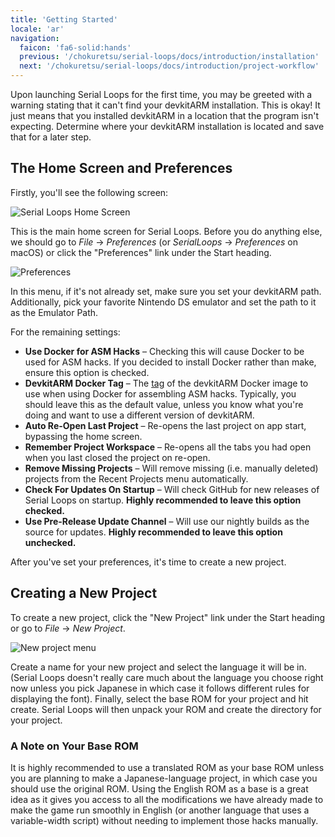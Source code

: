 ```yaml
---
title: 'Getting Started'
locale: 'ar'
navigation:
  faicon: 'fa6-solid:hands'
  previous: '/chokuretsu/serial-loops/docs/introduction/installation'
  next: '/chokuretsu/serial-loops/docs/introduction/project-workflow'
---
```


Upon launching Serial Loops for the first time, you may be greeted with a warning stating that it can't find your devkitARM installation.
This is okay! It just means that you installed devkitARM in a location that the program isn't expecting. Determine where your devkitARM installation
is located and save that for a later step.

## The Home Screen and Preferences
Firstly, you'll see the following screen:

![Serial Loops Home Screen](/images/chokuretsu/serial-loops/home-screen.png)

This is the main home screen for Serial Loops. Before you do anything else, we should go to _File_ &rarr; _Preferences_ (or _SerialLoops_ &rarr; _Preferences_ on macOS) or click the "Preferences" link under the Start heading.

![Preferences](/images/chokuretsu/serial-loops/preferences.png)

In this menu, if it's not already set, make sure you set your devkitARM path. Additionally, pick your favorite Nintendo DS emulator and set the path to
it as the Emulator Path.

For the remaining settings:

* **Use Docker for ASM Hacks** &ndash; Checking this will cause Docker to be used for ASM hacks. If you decided to install Docker rather than make,
  ensure this option is checked.
* **DevkitARM Docker Tag** &ndash; The [tag](https://hub.docker.com/r/devkitpro/devkitarm/tags) of the devkitARM Docker image to use when using Docker
  for assembling ASM hacks. Typically, you should leave this as the default value, unless you know what you're doing and want to use a different version
  of devkitARM.
* **Auto Re-Open Last Project** &ndash; Re-opens the last project on app start, bypassing the home screen.
* **Remember Project Workspace** &ndash; Re-opens all the tabs you had open when you last closed the project on re-open.
* **Remove Missing Projects** &ndash; Will remove missing (i.e. manually deleted) projects from the Recent Projects menu automatically.
* **Check For Updates On Startup** &ndash; Will check GitHub for new releases of Serial Loops on startup. **Highly recommended to leave this option checked.**
* **Use Pre-Release Update Channel** &ndash; Will use our nightly builds as the source for updates. **Highly recommended to leave this option unchecked.**

After you've set your preferences, it's time to create a new project.

## Creating a New Project
To create a new project, click the "New Project" link under the Start heading or go to _File_ &rarr; _New Project_.

![New project menu](/images/chokuretsu/serial-loops/project-creation.png)

Create a name for your new project and select the language it will be in. (Serial Loops doesn't really care much about the language you choose right now
unless you pick Japanese in which case it follows different rules for displaying the font). Finally, select the base ROM for your project and hit create.
Serial Loops will then unpack your ROM and create the directory for your project.

### A Note on Your Base ROM
It is highly recommended to use a translated ROM as your base ROM unless you are planning to make a Japanese-language project, in which case you should use the original ROM. Using the English ROM as a base is a great idea as it gives you access to all the modifications we have already made to make the
game run smoothly in English (or another language that uses a variable-width script) without needing to implement those hacks manually.